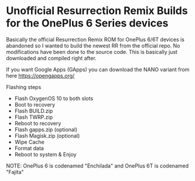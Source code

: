 # Unofficial Resurrection Remix Builds for the OnePlus 6 Series devices
  Basically the official Resurrection Remix ROM for OnePlus 6/6T devices is abandoned so I wanted to build the newest RR from the official repo.
  No modifications have been done to the source code. This is basically just downloaded and compiled right after.

If you want Google Apps (GApps) you can download the NANO variant from here https://opengapps.org/

Flashing steps
- Flash OxygenOS 10 to both slots
- Boot to recovery
- Flash BUILD.zip
- Flash TWRP.zip
- Reboot to recovery
- Flash gapps.zip (optional)
- Flash Magisk.zip (optional)
- Wipe Cache
- Format data
- Reboot to system & Enjoy

NOTE:
OnePlus 6 is codenamed "Enchilada" and OnePlus 6T is codenamed "Fajita"
